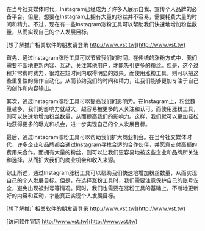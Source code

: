 在当今社交媒体时代，Instagram已经成为了许多人展示自我、宣传个人品牌的必备平台。但是，想要在Instagram上拥有大量的粉丝并不容易，需要耗费大量的时间和精力。不过，现在有一些Instagram涨粉工具可以帮助我们快速地增加粉丝数量，从而实现自己的个人发展目标。

[想了解推广相关软件的朋友请登录 http://www.vst.tw](http://www.vst.tw)

首先，通过Instagram涨粉工具可以节省我们的时间。在传统的涨粉方式中，我们需要不断地更新内容、互动、关注其他用户，才能吸引更多的粉丝。但是，这个过程非常费时费力，很难在短时间内取得明显的效果。而使用涨粉工具，则可以把这些重复性的操作自动化，从而节约我们的时间和精力，让我们能够更加专注于自己的创作和内容输出。

其次，通过Instagram涨粉工具可以提高我们的影响力。在Instagram上，粉丝数量越多，我们的影响力就越大，越容易被更多的人关注和认可。而使用涨粉工具，则可以快速地增加粉丝数量，从而提高我们的影响力。这样，我们就可以更加轻松地获得更多的曝光和机会，进一步实现自己的个人发展目标。

最后，通过Instagram涨粉工具可以帮助我们扩大商业机会。在当今社交媒体时代，许多企业和品牌都会通过Instagram寻找合适的合作伙伴，并愿意支付高额的费用来合作。而拥有大量的粉丝，则可以让我们更容易地被这些企业和品牌所关注和选择，从而扩大我们的商业机会和收入来源。

综上所述，通过Instagram涨粉工具可以帮助我们快速地增加粉丝数量，从而实现自己的个人发展目标。但是，在选择涨粉工具时，我们需要注意保护自己的账号安全，避免出现被封号等情况。同时，我们也需要在涨粉工具的基础上，不断地更新好的内容和互动，才能真正实现个人发展目标。

[想了解推广相关软件的朋友请登录 http://www.vst.tw](http://www.vst.tw)


[访问软件官网 http://www.vst.tw](http://www.vst.tw)
